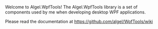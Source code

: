 Welcome to Algel.WpfTools! 
The Algel.WpfTools library is a set of components used by me when developing desktop WPF applications.

Please read the documentation at https://github.com/algel/WpfTools/wiki